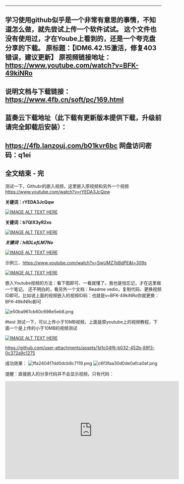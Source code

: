 ---
学习使用github似乎是一个非常有意思的事情，不知道怎么做，就先尝试上传一个软件试试。
这个文件也没有使用过，才在Yoube上看到的，还是一个夸克盘分享的下载。
原标题：【IDM6.42.15激活，修复403错误，建议更新】
原视频链接地址：https://www.youtube.com/watch?v=BFK-49kiNRo
-
说明文档与下载链接：https://www.4fb.cn/soft/pc/169.html
-
蓝奏云下载地址（此下载有更新版本提供下载，升级前请完全卸载后安装）：
-
https://4fb.lanzouj.com/b01kvr6bc
网盘访问密码：q1ei
-
全文结束 - 完
-

测试一下，Githubr的嵌入视频，这里嵌入原视频和另外一个视频
https://www.youtube.com/watch?v=rYEDA3JcQqw

**关键词：rYEDA3JcQqw**

[![IMAGE ALT TEXT HERE](https://img.youtube.com/vi/rYEDA3JcQqw/0.jpg)](https://www.youtube.com/watch?v=rYEDA3JcQqw)

**关键词：b7QlX3yR2xs**

[![IMAGE ALT TEXT HERE](https://img.youtube.com/vi/b7QlX3yR2xs/0.jpg)](https://www.youtube.com/watch?v=b7QlX3yR2xs)

***关键词：h8DLofLM7No***

[![IMAGE ALT TEXT HERE](https://img.youtube.com/vi/h8DLofLM7No/0.jpg)](https://www.youtube.com/watch?v=h8DLofLM7No)


示例三、https://www.youtube.com/watch?v=SwUMZ7pBdPE&t=309s

[![IMAGE ALT TEXT HERE](https://img.youtube.com/vi/SwUMZ7pBdPE/0.jpg)](https://www.youtube.com/watch?v=SwUMZ7pBdPE)

嵌入Youtube视频的方法：看下图即可、一看就懂了。我也是怕忘记，才在这里做一个笔记。
还不明白的，看另外一个文档：Readme vedio，复制代码、更换视频ID即可。比如说上面的视频嵌入的视频ID码：也就是v=BFK-49kiNRo你就更换：BFK-49kiNRo即可


![e50ba961cb60c698e5eb8.png](https://pic.gitme.us.kg/file/e50ba961cb60c698e5eb8.png)




#test
测试一下，可以上传小于10MB视频，上面是原youtube上的视频教程，下面一个是上传的小于10MB的视频测试



[![IMAGE ALT TEXT HERE](https://img.youtube.com/vi/nfWlot6h_JM/0.jpg)](https://www.youtube.com/watch?v=nfWlot6h_JM)


https://github.com/user-attachments/assets/1d1c04f6-b032-452b-89f3-0c372a9c1275

成功效果：
![ffa2404f7dd0dcb8c7119.png](https://pic.gitme.us.kg/file/ffa2404f7dd0dcb8c7119.png)
![c6f3faa30d0de0afca0af.png](https://pic.gitme.us.kg/file/c6f3faa30d0de0afca0af.png)

提醒：直接嵌入的分享代码并不会显示视频，只有代码：

<iframe width="560" height="315" src="https://www.youtube.com/embed/nfWlot6h_JM?si=R1NzvjRtLCMSb5zg" title="YouTube video player" frameborder="0" allow="accelerometer; autoplay; clipboard-write; encrypted-media; gyroscope; picture-in-picture; web-share" referrerpolicy="strict-origin-when-cross-origin" allowfullscreen></iframe>

